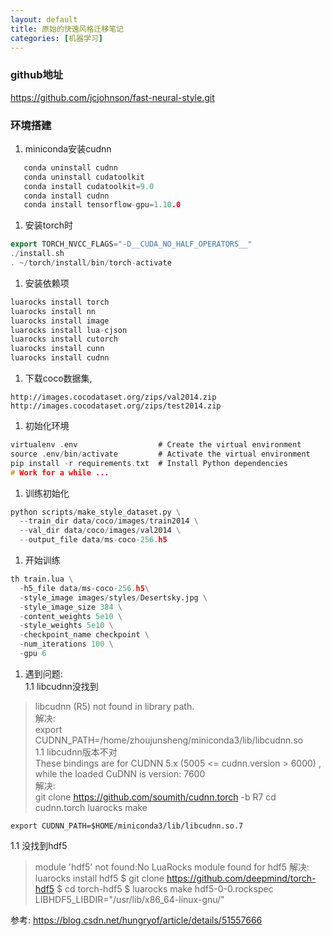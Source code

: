 ```yaml
---
layout: default
title: 原始的快速风格迁移笔记
categories: [机器学习]
---
```


### github地址
https://github.com/jcjohnson/fast-neural-style.git
### 环境搭建
1.  miniconda安装cudnn  
 ```cpp
    conda uninstall cudnn
    conda uninstall cudatoolkit
    conda install cudatoolkit=9.0
    conda install cudnn
    conda install tensorflow-gpu=1.10.0
```  
1.  安装torch时
```cc
export TORCH_NVCC_FLAGS="-D__CUDA_NO_HALF_OPERATORS__"  
./install.sh  
. ~/torch/install/bin/torch-activate
```  

1.  安装依赖项
```cc
luarocks install torch
luarocks install nn
luarocks install image
luarocks install lua-cjson
luarocks install cutorch
luarocks install cunn
luarocks install cudnn
```

1.  下载coco数据集,   
```
http://images.cocodataset.org/zips/val2014.zip
http://images.cocodataset.org/zips/test2014.zip
```
1. 初始化环境
```c
virtualenv .env                  # Create the virtual environment
source .env/bin/activate         # Activate the virtual environment
pip install -r requirements.txt  # Install Python dependencies
# Work for a while ...
```

1. 训练初始化
```python
python scripts/make_style_dataset.py \
  --train_dir data/coco/images/train2014 \
  --val_dir data/coco/images/val2014 \
  --output_file data/ms-coco-256.h5
```

1. 开始训练  
```python
th train.lua \
  -h5_file data/ms-coco-256.h5\
  -style_image images/styles/Desertsky.jpg \
  -style_image_size 384 \
  -content_weights 5e10 \
  -style_weights 5e10 \
  -checkpoint_name checkpoint \
  -num_iterations 100 \
  -gpu 6
 ``` 
1. 遇到问题:  
 1.1 libcudnn没找到  
 >libcudnn (R5) not found in library path.  
 解决:  
>export CUDNN_PATH=/home/zhoujunsheng/miniconda3/lib/libcudnn.so  
 1.1 libcudnn版本不对  
> These bindings are for CUDNN 5.x (5005 <= cudnn.version > 6000) , while the loaded CuDNN is version: 7600  
 解决:  
    git clone https://github.com/soumith/cudnn.torch -b R7
    cd cudnn.torch
    luarocks make

    export CUDNN_PATH=$HOME/miniconda3/lib/libcudnn.so.7
 1.1 没找到hdf5 
 > module 'hdf5' not found:No LuaRocks module found for hdf5
 解决:
    luarocks install hdf5
    $ git clone https://github.com/deepmind/torch-hdf5
$ cd torch-hdf5
$ luarocks make hdf5-0-0.rockspec LIBHDF5_LIBDIR="/usr/lib/x86_64-linux-gnu/"


参考:
https://blog.csdn.net/hungryof/article/details/51557666

